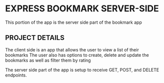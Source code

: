 # EXPRESS BOOKMARK SERVER-SIDE

This portion of the app is the server side part of the bookmark app

## PROJECT DETAILS

The client side is an app that allows the user to view a list of their bookmarks
The user also has options to create, delete and update the bookmarks as well as filter them
by rating

The server side part of the app is setup to receive GET, POST, and DELETE endpoints. 

